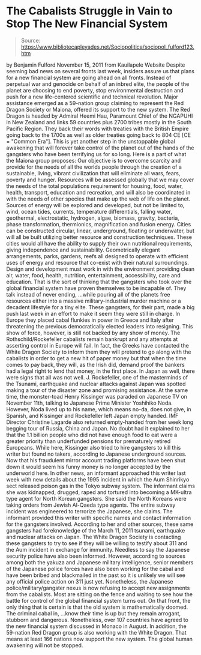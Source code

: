 # The Cabalists Struggle in Vain to Stop The New Financial System

> Source: https://www.bibliotecapleyades.net/Sociopolitica/sociopol_fulford123.htm

by Benjamin Fulford
November 15, 2011
from
Kauilapele Website
Despite seeming bad news on several fronts last week, insiders assure us
that plans for a new financial system are going ahead on all fronts.
Instead of perpetual war and genocide on behalf
of an inbred elite, the people of the planet are choosing to end poverty,
stop environmental destruction and push for a new life-centered scientific
and technical revolution.
Major assistance emerged as a 59-nation group
claiming to represent the Red Dragon Society or Maiona, offered its
support to the new system.
The Red Dragon is headed by Admiral Heemi Hau,
Paramount Chief of
the NGAPUHI in New Zealand and links 59 countries plus
2700 tribes mostly in the South Pacific Region. They back their words with
treaties with the British Empire going back to the 1700s as well as older
treaties going back to 804 CE [CE = "Common Era"].
This is yet another step in the unstoppable global awakening that will
forever take control of the planet out of the hands of the gangsters who
have been terrifying us for so long.
Here is a part of what the Maiona group proposes:
Our objective is to overcome scarcity and
provide for the needs of all the worlds people through the creation of
a sustainable, living, vibrant civilization that will eliminate all
wars, fears, poverty and hunger.
Resources will be assessed globally that we may cover the needs of the
total populations requirement for housing, food, water, health,
transport, education and recreation, and will also be coordinated in
with the needs of other species that make up the web of life on the
planet.
Sources of energy will be explored and developed, but not be limited to,
wind, ocean tides, currents, temperature differentials, falling water,
geothermal, electrostatic, hydrogen, algae, biomass, gravity, bacteria,
phase transformation, thermionics, magnification and fusion energy.
Cities can be constructed circular, linear, underground, floating or
underwater, but will all be built utilizing better resource and
construction techniques. These cities would all have the ability to
supply their own nutritional requirements, giving independence and
sustainability.
Geometrically elegant arrangements, parks, gardens, reefs all designed
to operate with efficient uses of energy and resource that co-exist with
their natural surroundings.
Design and development must work in with the
environment providing clean air, water, food, health, nutrition,
entertainment, accessibility, care and education.
That is the sort of thinking that the gangsters
who took over the global financial system have proven themselves to be incapable of.
They talk instead of never ending,
...while pouring all of
the planets free resources either into a massive military-industrial murder
machine or a decadent lifestyle for a tiny elite.
These gangsters, for their part, made a big push last week in an effort to
make it seem they were still in charge. In Europe they placed cabal flunkies
in power in Greece and Italy after threatening the previous democratically
elected leaders into resigning.
This show of force, however, is still not
backed by any show of money.
The
Rothschild/Rockefeller cabalists remain
bankrupt and any attempts at asserting control in Europe will fail.
In fact, the Greeks have contacted the
White
Dragon Society to inform them they will pretend to go along with the
cabalists in order to get a new hit of paper money but that when the time
comes to pay back, they will, as the Irish did, demand proof the bankers had
a legal right to lend that money, in the first place.
In Japan as well, there were signs that all was not well.
J. Rockefeller,
one of the masterminds of the
Tsunami, earthquake and nuclear attacks
against Japan was spotted making a tour of the disaster zone and promising
assistance.
At the same time, the monster-toad
Henry Kissinger was paraded
on Japanese TV on November 11th, talking to Japanese Prime Minister
Yoshihiko Noda.
However, Noda lived up to his name, which means
no-da, does not give, in Spanish, and Kissinger and Rockefeller left Japan empty
handed.
IMF Director Christine Lagarde also returned empty-handed from her week long
begging tour of Russia, China and Japan. No doubt had it explained to her
that the 1.1 billion people who did not have enough food to eat were a
greater priority than underfunded pensions for prematurely retired
Europeans.
While here, Kissinger also tried to hire gangsters to kill this writer but
found no takers, according to Japanese underground sources. Now that his
fraudulent mirror account trading platforms have been shut down it would
seem his funny money is no longer accepted by the underworld here.
In other news, an informant approached this writer last week with new
details about the 1995 incident in which the
Aum
Shinrikyo sect released
poison gas in the Tokyo subway system.
The informant claims she was kidnapped, drugged, raped and tortured into
becoming a
MK-ultra type agent for North Korean gangsters.
She said the North Koreans were taking orders
from Jewish Al-Qaeda type agents.
The entire subway incident was engineered to
terrorize the Japanese, she claims. The informant provided this writer
with specific names and contact information for the gangsters involved.
According to her and other sources, these same gangsters had foreknowledge
of the March 11, 2011 tsunami, earthquake and nuclear attacks on Japan.
The White Dragon Society is contacting these
gangsters to try to see if they will be willing to testify about 311 and the Aum incident in exchange for immunity.
Needless to say the Japanese security police have also been informed.
However, according to sources among both the yakuza and Japanese military
intelligence, senior members of the Japanese police forces have also been
working for the cabal and have been bribed and blackmailed in the past so it
is unlikely we will see any official police action on 311 just yet.
Nonetheless, the Japanese
police/military/gangster nexus is now refusing to accept new assignments
from the cabalists. Most are sitting on the fence and waiting to see how the
battle for control of the global financial system turns out.
On that front, the only thing that is certain is that the old system is
mathematically doomed.
The criminal cabal in,
...know their time is
up but they remain arrogant, stubborn and dangerous.
Nonetheless, over 107 countries have agreed to the new financial system
discussed in Monaco in August. In addition, the 59-nation Red Dragon group
is also working with the White Dragon. That means at least 166 nations now
support the new system.
The global human awakening will not be stopped.
